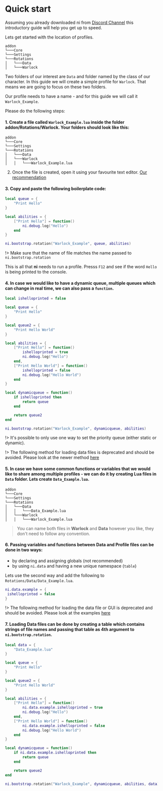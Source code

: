 # Quick start

Assuming you already downloaded ni from [Discord Channel](https://discord.gg/xBFKJc6QRr) this introductory guide will help you get up to speed.

Lets get started with the location of profiles.

```
addon
└───Core
└───Settings
└───Rotations
│	└───Data
│	└───Warlock
```

Two folders of our interest are `Data` and folder named by the class of our character. In this guide we will create a simple profile for `Warlock`. That means we are going to focus on these two folders.

Our profile needs to have a name - and for this guide we will call it `Warlock_Example`.

Please do the following steps:

#### 1. Create a file called `Warlock_Example.lua` inside the folder addon/Rotations/Warlock. Your folders should look like this:

```
addon
└───Core
└───Settings
└───Rotations
│	└───Data
│	└───Warlock
│	│	└───Warlock_Example.lua
```

2. Once the file is created, open it using your favourite text editor. [Our recommendation](getting-started/faq.md#which-text-editor-to-use)

#### 3. Copy and paste the following boilerplate code:

```lua
local queue = {
	"Print Hello"
}

local abilities = {
	["Print Hello"] = function()
		ni.debug.log("Hello")
	end
}

ni.bootstrap.rotation("Warlock_Example", queue, abilities)
```

!> Make sure that the name of file matches the name passed to `ni.bootstrap.rotation`

This is all that **ni** needs to run a profile. Presss `F12` and see if the word `Hello` is being printed to the console.

#### 4. In case we would like to have a dynamic queue, multiple queues which can change in real time, we can also pass a `function`.

```lua
local ishelloprinted = false

local queue = {
	"Print Hello"
}

local queue2 = {
	"Print Hello World"
}

local abilities = {
	["Print Hello"] = function()
		ishelloprinted = true
		ni.debug.log("Hello")
	end,
	["Print Hello World"] = function()
		ishelloprinted = false
		ni.debug.log("Hello World")
	end
}

local dynamicqueue = function()
	if ishelloprinted then
		return queue
	end

	return queue2
end

ni.bootstrap.rotation("Warlock_Example", dynamicqueue, abilities)
```

!> It's possible to only use one way to set the priority queue (either static or dynamic).

!> The following method for loading data files is deprecated and should be avoided. Please look at the newer method [here](https://github.com/official-nhub/ni/blob/master/addon/Rotations/Generic/GUIExample.lua#L1)

#### 5. In case we have some common functions or variables that we would like to share among multiple profiles - we can do it by creating Lua files in `Data` folder. Lets create `Data_Example.lua`.

```
addon
└───Core
└───Settings
└───Rotations
│	└───Data
│	│	└───Data_Example.lua
│	└───Warlock
│	│	└───Warlock_Example.lua
```

> You can name both files in **Warlock** and **Data** however you like, they don't need to follow any convention.

#### 6. Passing variables and functions between Data and Profile files can be done in two ways:

- by declaring and assigning globals (not recommended)
- by using `ni.data` and having a new unique namespace (`table`)

Lets use the second way and add the following to `Rotations/Data/Data_Example.lua`.

```lua
ni.data.example = {
 ishelloprinted = false
}
```

!> The following method for loading the data file or GUI is deprecated and should be avoided. Please look at the examples [here](https://github.com/official-nhub/ni/blob/master/addon/Rotations/Generic/GUIExample.lua)

#### 7. Loading Data files can be done by creating a table which contains strings of file names and passing that table as 4th argument to `ni.bootstrap.rotation`.

```lua
local data = {
	"Data_Example.lua"
}

local queue = {
	"Print Hello"
}

local queue2 = {
	"Print Hello World"
}

local abilities = {
	["Print Hello"] = function()
		ni.data.example.ishelloprinted = true
		ni.debug.log("Hello")
	end,
	["Print Hello World"] = function()
		ni.data.example.ishelloprinted = false
		ni.debug.log("Hello World")
	end
}

local dynamicqueue = function()
	if ni.data.example.ishelloprinted then
		return queue
	end

	return queue2
end

ni.bootstrap.rotation("Warlock_Example", dynamicqueue, abilities, data)
```
